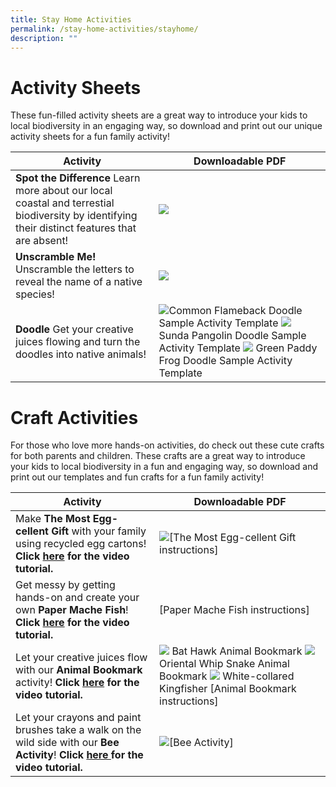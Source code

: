 ```yaml
---
title: Stay Home Activities
permalink: /stay-home-activities/stayhome/
description: ""
---
```

# **Activity Sheets**

These fun-filled activity sheets are a great way to introduce your kids to local biodiversity in an engaging way, so download and print out our unique activity sheets for a fun family activity!

| Activity | Downloadable PDF  |
| -------- | -------- | 
| **Spot the Difference** Learn more about our local coastal and terrestial biodiversity by identifying their distinct features that are absent!     |  ![](/images/spot%20the%20difference.png)    | 
|**Unscramble Me!** Unscramble the letters to reveal the name of a native species! |    ![](/images/unscramble%20me.png) |
|**Doodle** Get your creative juices flowing and turn the doodles into native animals! | ![](/images/doodle.png)Common Flameback Doodle Sample Activity Template  ![](/images/pangolin%20doodle%20activity.png) Sunda Pangolin Doodle Sample Activity Template ![](/images/frog%20doodle%20activity.png) Green Paddy Frog Doodle Sample Activity Template|



# **Craft Activities**
For those who love more hands-on activities, do check out these cute crafts for both parents and children. These crafts are a great way to introduce your kids to local biodiversity in a fun and engaging way, so download and print out our templates and fun crafts for a fun family activity!



| Activity        | Downloadable PDF |
| -------------| -------- | 
|Make **The Most Egg-cellent Gift** with your family using recycled egg cartons! **Click [here](https://drive.google.com/file/d/1nSBkiHyD5xjd4Q057mT35gsl6hzVpM0U/view?usp=share_link) for the video tutorial.**| ![](/images/the%20most%20excellent%20gift.png)[The Most Egg-cellent Gift instructions]|
|Get messy by getting hands-on and create your own **Paper Mache Fish**! **Click [here](https://drive.google.com/file/d/13IMVOCKoOYEIUfuAhzWHbLt08KHkAwRE/view?usp=share_link) for the video tutorial.**|[Paper Mache Fish instructions]|
Let your creative juices flow with our **Animal Bookmark** activity! **Click [here](https://drive.google.com/file/d/1xjsDQZszzvZ8wQpxQXFtNYr9HiWkR16i/view?usp=share_link) for the video tutorial.**| ![](/images/bat%20hawk%20animal%20bookmark.png) Bat Hawk Animal Bookmark ![](/images/oriental%20whip%20snake%20animal%20bookmark.png)Oriental Whip Snake Animal Bookmark ![](/images/white-collared%20kingfisher%20animal%20bookmark.png) White-collared Kingfisher [Animal Bookmark instructions]|
Let your crayons and paint brushes take a walk on the wild side with our **Bee Activity**! **Click [here ](https://drive.google.com/file/d/1Xgqunko4CLCQY9RN7QW8k-uhLyd4Xs_P/view?usp=share_link) for the video tutorial.**|![](/images/bee%20activity.png)[Bee Activity]|